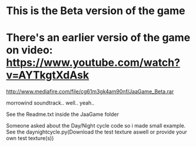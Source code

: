 # This is the Beta version of the game

# There's an earlier versio of the game on video: https://www.youtube.com/watch?v=AYTkgtXdAsk 

http://www.mediafire.com/file/cg61m3gk4am90nf/JaaGame_Beta.rar

morrowind soundtrack.. well.. yeah..

See the Readme.txt inside the JaaGame folder

Someone asked about the Day/Night cycle code so i made small example.
See the daynightcycle.py(Download the test texture aswell or provide your own test texture(s))
